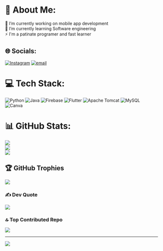 # 💫 About Me:
🔭 I’m currently working on mobile app development<br>🌱 I’m currently learning Software engineering<br>⚡ I'm a patinate programer and fast learner


## 🌐 Socials:
[![Instagram](https://img.shields.io/badge/Instagram-%23E4405F.svg?logo=Instagram&logoColor=white)](https://instagram.com/leta_a2z) [![email](https://img.shields.io/badge/Email-D14836?logo=gmail&logoColor=white)](mailto:letadeju.1278@gmail.com) 

# 💻 Tech Stack:
![Python](https://img.shields.io/badge/python-3670A0?style=for-the-badge&logo=python&logoColor=ffdd54) ![Java](https://img.shields.io/badge/java-%23ED8B00.svg?style=for-the-badge&logo=openjdk&logoColor=white) ![Firebase](https://img.shields.io/badge/firebase-%23039BE5.svg?style=for-the-badge&logo=firebase) ![Flutter](https://img.shields.io/badge/Flutter-%2302569B.svg?style=for-the-badge&logo=Flutter&logoColor=white) ![Apache Tomcat](https://img.shields.io/badge/apache%20tomcat-%23F8DC75.svg?style=for-the-badge&logo=apache-tomcat&logoColor=black) ![MySQL](https://img.shields.io/badge/mysql-4479A1.svg?style=for-the-badge&logo=mysql&logoColor=white) ![Canva](https://img.shields.io/badge/Canva-%2300C4CC.svg?style=for-the-badge&logo=Canva&logoColor=white)
# 📊 GitHub Stats:
![](https://github-readme-stats.vercel.app/api?username=Leta-D&theme=shadow_blue&hide_border=false&include_all_commits=true&count_private=true)<br/>
![](https://github-readme-streak-stats.herokuapp.com/?user=Leta-D&theme=shadow_blue&hide_border=false)<br/>
![](https://github-readme-stats.vercel.app/api/top-langs/?username=Leta-D&theme=shadow_blue&hide_border=false&include_all_commits=true&count_private=true&layout=compact)

## 🏆 GitHub Trophies
![](https://github-profile-trophy.vercel.app/?username=Leta-D&theme=radical&no-frame=false&no-bg=false&margin-w=4)

### ✍️ Dev Quote
![](https://quotes-github-readme.vercel.app/api?type=horizontal&theme=radical)

### 🔝 Top Contributed Repo
![](https://github-contributor-stats.vercel.app/api?username=Leta-D&limit=5&theme=dark&combine_all_yearly_contributions=true)

---
[![](https://visitcount.itsvg.in/api?id=Leta-D&icon=0&color=0)](https://visitcount.itsvg.in)

<!-- Proudly created with GPRM ( https://gprm.itsvg.in ) -->
